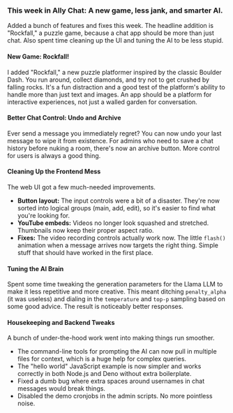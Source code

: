 ### This week in Ally Chat: A new game, less jank, and smarter AI.

Added a bunch of features and fixes this week. The headline addition is "Rockfall," a puzzle game, because a chat app should be more than just chat. Also spent time cleaning up the UI and tuning the AI to be less stupid.

#### New Game: Rockfall!
I added "Rockfall," a new puzzle platformer inspired by the classic Boulder Dash. You run around, collect diamonds, and try not to get crushed by falling rocks. It's a fun distraction and a good test of the platform's ability to handle more than just text and images. An app should be a platform for interactive experiences, not just a walled garden for conversation.

#### Better Chat Control: Undo and Archive
Ever send a message you immediately regret? You can now undo your last message to wipe it from existence. For admins who need to save a chat history before nuking a room, there's now an archive button. More control for users is always a good thing.

#### Cleaning Up the Frontend Mess
The web UI got a few much-needed improvements.
*   **Button layout:** The input controls were a bit of a disaster. They're now sorted into logical groups (main, add, edit), so it's easier to find what you're looking for.
*   **YouTube embeds:** Videos no longer look squashed and stretched. Thumbnails now keep their proper aspect ratio.
*   **Fixes:** The video recording controls actually work now. The little `flash()` animation when a message arrives now targets the right thing. Simple stuff that should have worked in the first place.

#### Tuning the AI Brain
Spent some time tweaking the generation parameters for the Llama LLM to make it less repetitive and more creative. This meant ditching `penalty_alpha` (it was useless) and dialing in the `temperature` and `top-p` sampling based on some good advice. The result is noticeably better responses.

#### Housekeeping and Backend Tweaks
A bunch of under-the-hood work went into making things run smoother.
*   The command-line tools for prompting the AI can now pull in multiple files for context, which is a huge help for complex queries.
*   The "hello world" JavaScript example is now simpler and works correctly in both Node.js and Deno without extra boilerplate.
*   Fixed a dumb bug where extra spaces around usernames in chat messages would break things.
*   Disabled the demo cronjobs in the admin scripts. No more pointless noise.
